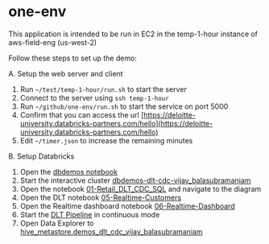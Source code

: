 # one-env

This application is intended to be run in EC2 in the temp-1-hour instance of aws-field-eng (us-west-2)

Follow these steps to set up the demo:

A. Setup the web server and client

1. Run `~/test/temp-1-hour/run.sh` to start the server
2. Connect to the server using `ssh temp-1-hour`
3. Run `~/github/one-env/run.sh` to start the service on port 5000
4. Confirm that you can access the url [https://deloitte-university.databricks-partners.com/hello](https://deloitte-university.databricks-partners.com/hello)
5. Edit `~/timer.json` to increase the remaining minutes

B. Setup Databricks

1. Open the [dbdemos notebook](https://e2-demo-field-eng.cloud.databricks.com/?o=1444828305810485#notebook/3254325001509350/command/3631133442639536)
2. Start the interactive cluster [dbdemos-dlt-cdc-vijay_balasubramaniam
](https://e2-demo-field-eng.cloud.databricks.com/?o=1444828305810485#setting/clusters/0309-191351-v77c0rzi/apps)
3. Open the notebook [01-Retail_DLT_CDC_SQL](https://e2-demo-field-eng.cloud.databricks.com/?o=1444828305810485#notebook/3631133442640798/command/3631133442640808) and navigate to the diagram
4. Open the DLT notebook [05-Realtime-Customers](https://e2-demo-field-eng.cloud.databricks.com/?o=1444828305810485#notebook/3631133442764049/command/3631133442764051)
5. Open the Realtime dashboard notebook [06-Realtime-Dashboard](https://e2-demo-field-eng.cloud.databricks.com/?o=1444828305810485#notebook/3631133442764114/command/3631133442764215)
6. Start the [DLT Pipeline](https://e2-demo-field-eng.cloud.databricks.com/?o=1444828305810485#joblist/pipelines/9f406290-3739-4fdd-b6c5-d9f0e9502efb/updates/985b1305-0e14-4c0a-a23a-3eae65d05a86) in continuous mode
7. Open Data Explorer to [hive_metastore.demos_dlt_cdc_vijay_balasubramaniam](https://e2-demo-field-eng.cloud.databricks.com/sql/explore/data/hive_metastore/demos_dlt_cdc_vijay_balasubramaniam?o=1444828305810485)
